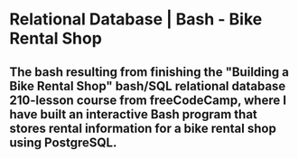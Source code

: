 # Relational Database | Bash - Bike Rental Shop
## The bash resulting from finishing the "Building a Bike Rental Shop" bash/SQL relational database 210-lesson course from freeCodeCamp, where I have built an interactive Bash program that stores rental information for a bike rental shop using PostgreSQL.
